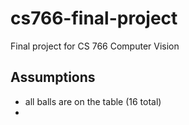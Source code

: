 # cs766-final-project
Final project for CS 766 Computer Vision


## Assumptions
- all balls are on the table (16 total)
- 